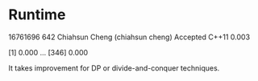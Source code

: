 # Runtime

16761696    642 Chiahsun Cheng (chiahsun cheng)   Accepted  C++11   0.003


[1] 0.000
...
[346] 0.000


It takes improvement for DP or divide-and-conquer techniques.
